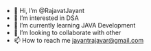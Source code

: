- 👋 Hi, I’m @RajavatJayant
- 👀 I’m interested in DSA
- 🌱 I’m currently learning JAVA Development
- 💞️ I’m looking to collaborate with other
- 📫 How to reach me jayantrajavar@gmail.com

<!---
RajavatJayant/RajavatJayant is a ✨ special ✨ repository because its `README.md` (this file) appears on your GitHub profile.
You can click the Preview link to take a look at your changes.
--->
